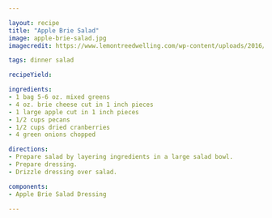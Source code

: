 ```yaml
---

layout: recipe
title: "Apple Brie Salad"
image: apple-brie-salad.jpg
imagecredit: https://www.lemontreedwelling.com/wp-content/uploads/2016/01/Apple-Brie-Salad-6.jpg

tags: dinner salad

recipeYield:

ingredients:
- 1 bag 5-6 oz. mixed greens
- 4 oz. brie cheese cut in 1 inch pieces
- 1 large apple cut in 1 inch pieces
- 1/2 cups pecans
- 1/2 cups dried cranberries
- 4 green onions chopped

directions:
- Prepare salad by layering ingredients in a large salad bowl.
- Prepare dressing.
- Drizzle dressing over salad.

components:
- Apple Brie Salad Dressing

---
```


